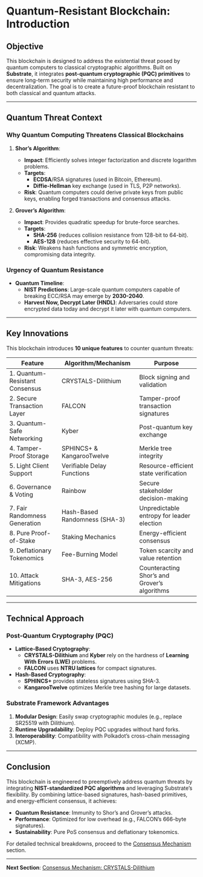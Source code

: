 # Quantum-Resistant Blockchain: Introduction

## **Objective**
This blockchain is designed to address the existential threat posed by quantum computers to classical cryptographic 
algorithms. Built on **Substrate**, it integrates **post-quantum cryptographic (PQC) primitives** to ensure long-term 
security while maintaining high performance and decentralization. The goal is to create a future-proof blockchain resistant 
to both classical and quantum attacks.

---

## **Quantum Threat Context**
### **Why Quantum Computing Threatens Classical Blockchains**
1. **Shor’s Algorithm**:  
   - **Impact**: Efficiently solves integer factorization and discrete logarithm problems.  
   - **Targets**:  
     - **ECDSA**/RSA signatures (used in Bitcoin, Ethereum).  
     - **Diffie-Hellman** key exchange (used in TLS, P2P networks).  
   - **Risk**: Quantum computers could derive private keys from public keys, enabling forged transactions and consensus attacks.  

2. **Grover’s Algorithm**:  
   - **Impact**: Provides quadratic speedup for brute-force searches.  
   - **Targets**:  
     - **SHA-256** (reduces collision resistance from 128-bit to 64-bit).  
     - **AES-128** (reduces effective security to 64-bit).  
   - **Risk**: Weakens hash functions and symmetric encryption, compromising data integrity.  

### **Urgency of Quantum Resistance**
- **Quantum Timeline**:  
  - **NIST Predictions**: Large-scale quantum computers capable of breaking ECC/RSA may emerge by **2030-2040**.  
  - **Harvest Now, Decrypt Later (HNDL)**: Adversaries could store encrypted data today and decrypt it later with quantum computers.  

---

## **Key Innovations**
This blockchain introduces **10 unique features** to counter quantum threats:  

| **Feature**                  | **Algorithm/Mechanism**       | **Purpose**                                  |  
|------------------------------|-------------------------------|----------------------------------------------|  
| 1. Quantum-Resistant Consensus | CRYSTALS-Dilithium            | Block signing and validation                 |  
| 2. Secure Transaction Layer   | FALCON                        | Tamper-proof transaction signatures          |  
| 3. Quantum-Safe Networking    | Kyber                         | Post-quantum key exchange                    |  
| 4. Tamper-Proof Storage       | SPHINCS+ & KangarooTwelve     | Merkle tree integrity                        |  
| 5. Light Client Support       | Verifiable Delay Functions    | Resource-efficient state verification        |  
| 6. Governance & Voting        | Rainbow                       | Secure stakeholder decision-making           |  
| 7. Fair Randomness Generation | Hash-Based Randomness (SHA-3) | Unpredictable entropy for leader election    |  
| 8. Pure Proof-of-Stake        | Staking Mechanics             | Energy-efficient consensus                   |  
| 9. Deflationary Tokenomics    | Fee-Burning Model             | Token scarcity and value retention           |  
| 10. Attack Mitigations        | SHA-3, AES-256                | Counteracting Shor’s and Grover’s algorithms |  

---

## **Technical Approach**
### **Post-Quantum Cryptography (PQC)**
- **Lattice-Based Cryptography**:  
  - **CRYSTALS-Dilithium** and **Kyber** rely on the hardness of **Learning With Errors (LWE)** problems.  
  - **FALCON** uses **NTRU lattices** for compact signatures.  
- **Hash-Based Cryptography**:  
  - **SPHINCS+** provides stateless signatures using SHA-3.  
  - **KangarooTwelve** optimizes Merkle tree hashing for large datasets.  

### **Substrate Framework Advantages**
1. **Modular Design**: Easily swap cryptographic modules (e.g., replace SR25519 with Dilithium).  
2. **Runtime Upgradability**: Deploy PQC upgrades without hard forks.  
3. **Interoperability**: Compatibility with Polkadot’s cross-chain messaging (XCMP).  

---

## **Conclusion**
This blockchain is engineered to preemptively address quantum threats by integrating **NIST-standardized PQC algorithms** 
and leveraging Substrate’s flexibility. By combining lattice-based signatures, hash-based primitives, and energy-efficient consensus, it achieves:  
- **Quantum Resistance**: Immunity to Shor’s and Grover’s attacks.  
- **Performance**: Optimized for low overhead (e.g., FALCON’s 666-byte signatures).  
- **Sustainability**: Pure PoS consensus and deflationary tokenomics.  

For detailed technical breakdowns, proceed to the [Consensus Mechanism](/consensus-mechanism.md) section.  

---

**Next Section**: [Consensus Mechanism: CRYSTALS-Dilithium](/consensus-mechanism.md)  